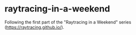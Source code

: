 # raytracing-in-a-weekend
Following the first part of the "Raytracing in a Weekend" series (https://raytracing.github.io/).
